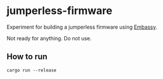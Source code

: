# jumperless-firmware

Experiment for building a jumperless firmware using [Embassy](https://embassy.dev/).

Not ready for anything. Do not use.

## How to run

```
cargo run --release
```

